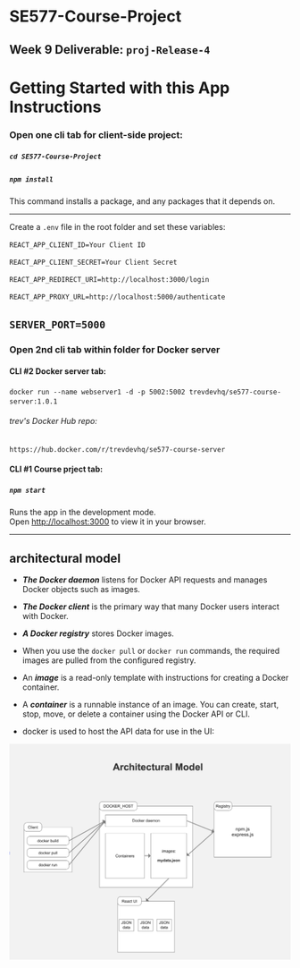 # SE577-Course-Project

## Week 9 Deliverable: `proj-Release-4`

# Getting Started with this App Instructions

### Open one cli tab for client-side project:
##### `cd SE577-Course-Project`

##### `npm install`
This command installs a package, and any packages that it depends on.

---
Create a `.env` file in the root folder and set these variables:

`REACT_APP_CLIENT_ID=Your Client ID`

`REACT_APP_CLIENT_SECRET=Your Client Secret`

`REACT_APP_REDIRECT_URI=http://localhost:3000/login`

`REACT_APP_PROXY_URL=http://localhost:5000/authenticate`

`SERVER_PORT=5000`
---

### Open 2nd cli tab within folder for Docker server

#### CLI #2 Docker server tab:
`docker run --name webserver1 -d -p 5002:5002 trevdevhq/se577-course-server:1.0.1`

###### trev's Docker Hub repo:
`https://hub.docker.com/r/trevdevhq/se577-course-server`

#### CLI #1 Course prject tab:
##### `npm start`

Runs the app in the development mode.\
Open [http://localhost:3000](http://localhost:3000) to view it in your browser.

---
## architectural model

- *__The Docker daemon__* listens for Docker API requests and manages Docker objects such as images.

- *__The Docker client__* is the primary way that many Docker users interact with Docker.

- *__A Docker registry__* stores Docker images.

- When you use the `docker pull` or `docker run` commands, the required images are pulled from the configured registry.

- An *__image__* is a read-only template with instructions for creating a Docker container.

- A *__container__* is a runnable instance of an image. You can create, start, stop, move, or delete a container using the Docker API or CLI.

- docker is used to host the API data for use in the UI:

![architecture model](images/architectural-model.png "My Architectural Model")

